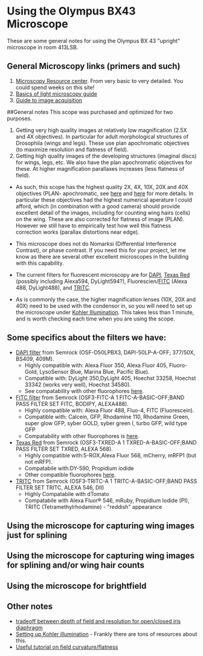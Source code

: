 # Using the Olympus BX43 Microscope

These are some general notes for using the Olympus BX 43 "upright" microscope in room 413LSB.

## General Microscopy links (primers and such)
1. [Microscopy Resource center](http://micro.magnet.fsu.edu/primer/index.html). From very basic to very detailed. You could spend weeks on this site!
2. [Basics of light microscopy guide](http://www.well.ox.ac.uk/_asset/file/the-zeiss-guide-to-the-basics-of-light-microscopy.pdf)
3. [Guide to image acquisition](http://jcb.rupress.org/content/172/1/9.full)

##General notes
This scope was purchased and optimized for two purposes. 
1. Getting very high quality images at relatively low magnification (2.5X and 4X objectives). In particular for adult morphological structures of Drosophila (wings and legs). These use plan apochromatic objectives (to maximize resolution and flatness of field).
2. Getting high quality images of the developing structures (imaginal discs) for wings, legs, etc. We also have the plan apochromatic objectives for these. At higher magnification parallaxes increases (less flatness of field).

- As such, this scope has the highest quality 2X, 4X, 10X, 20X and 40X objectives (PLAN- apochromatic, see [here](http://www.olympus-lifescience.com/en/objectives/uplsapo/)  and [here](http://www.olympus-lifescience.com/en/objectives/plapon/) for more details. In particular these objectives had the highest numerical aperature I could afford, which (in combination with a good camera) should provide excellent detail of the images, including for counting wing hairs (cells) on the wing. These are also corrected for flatness of image (PLAN). However we still have to empirically test how well this flatness correction works (parallax distortions near edge).

- This microscope does not do Nomarksi (Differential Interference Contrast), or phase contrast. If you need this for your project, let me know as there are several other excellent microscopes in the building with this capability.

- The current filters for fluorescent microscopy are for [DAPI](https://en.wikipedia.org/wiki/DAPI), [Texas Red](https://en.wikipedia.org/wiki/Texas_Red) (possibly including Alexa594, DyLight594?), Fluorescien/[FITC](https://en.wikipedia.org/wiki/Fluorescein_isothiocyanate) (Alexa 488, DyLight488), and [TRITC]().

- As is commonly the case, the higher magnification lenses (10X, 20X and 40X) need to be used with the condensor in, so you will need to set up the microscope under [Kohler Illumination](http://microscopy.berkeley.edu/courses/TLM/condenser/kohler.html). This takes less than 1 minute, and is worth checking each time when you are using the scope.


## Some specifics about the filters we have:
- [DAPI filter](https://www.semrock.com/setdetails.aspx?id=2845) from Semrock (OSF-D50LPBX3, DAPI-50LP-A-OFF; 377/50X, BS409, 409M).
    -    Highly compatible with: Alexa Fluor 350, Alexa Fluor 405, Fluoro-Gold, LysoSensor Blue, Marina Blue, Pacific Blue).
    -    Compatible with: DyLight 350,DyLight 405, Hoechst 33258, Hoechst 33342 (works very well), Hoechst 34580).
    -    See compatability with other fluorophores [here](https://www.semrock.com/setdetails.aspx?id=2845).
- [FITC filter](https://www.semrock.com/setdetails.aspx?id=2679) from Semrock (OSF3-FITC-A 1 FITC-A-BASIC-OFF;BAND PASS FILTER SET FITC, BODIPY, ALEXA488).
    -    Highly compatible with: Alexa Fluor 488, Fluo-4, FITC (Fluorescein).
    -    Compatible with: Calcein, GFP, Rhodamine 110, Rhodamine Green, super glow GFP, syber GOLD, syber green I, turbo GFP, wild type GFP
    -    Compatability with other fluorophores is [here](https://www.semrock.com/setdetails.aspx?id=2679).
- [Texas Red](https://www.semrock.com/setdetails.aspx?id=2683) from Semrock (OSF3-TXRED-A 1 TXRED-A-BASIC-OFF;BAND PASS FILTER SET TXRED, ALEXA 568).
    -    Highly compatible with:5-ROX,Alexa Fluor 568, mCherry, mRFP1 (but not mRFP).
    -    Compatabile with:DY-590, Propidium iodide
    -    Other compatible fluorophores [here](https://www.semrock.com/setdetails.aspx?id=2683).
- [TRITC](https://www.semrock.com/setdetails.aspx?id=2681) from Semrock (OSF3-TRITC-A 1 TRITC-A-BASIC-OFF;BAND PASS FILTER SET TRITC, ALEXA 546, DII)
    -    Highly Compatabile with dTomato 
    -    Compatabile with Alexa Fluor® 546, mRuby, Propidium Iodide (PI), TRITC (Tetramethylrhodamine) - "reddish" appearance

   
## Using the microscope for capturing wing images **just for splining**

## Using the microscope for capturing wing images for **splining and/or wing hair counts**

## Using the microscope for brightfield


## Other notes
- [tradeoff between depth of field and resolution for open/closed iris diaphragm](http://www.leica-microsystems.com/products/microscope-objectives/labeling-of-objectives/iris-diaphragm/)
- [Setting up Kohler illumination](http://zeiss-campus.magnet.fsu.edu/articles/basics/kohler.html) - Frankly there are tons of resources about this.
- [Useful tutorial on field curvature/flatness](http://www.microscopyu.com/tutorials/java/aberrations/curvatureoffield/index.html)

